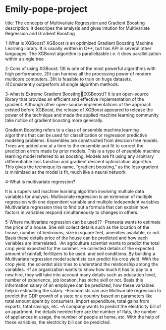 # Emily-pope-project

title: The concepts of Multivariate Regression and Gradient Boosting
description: It descripes the analysis and gives intution for Multivariate Regression and Gradient Boosting 

1-What is XGBoost?
XGBoost is an optimized Gradient Boosting Machine Learning library. 
It is usually written in C++, but has API in several other languages. 
The XGBoost algorithm is parallelizable i.e. it does parallelization within a single tree

2-Cons of using XGBoost:
1)It is one of the most powerful algorithms with high performance.
2)It can harness all the processing power of modern multicore computers.
3)It is feasible to train on huge datasets.
4)Consistently outperform all single algorithm methods.


3-what is Extreme Gradient Boosting(XGBoost)?
It is an open-source library that provides an efficient and effective implementation of the gradient.
Although other open-source implementations of the approach existed before XGBoost, the release of XGBoost appeared to release the power of the technique and made the applied machine learning community take notice of gradient boosting more generally.

Gradient Boosting refers to a class of ensemble machine learning algorithms that can be used for classification or regression predictive modeling problems.
Ensembles are constructed from decision tree models. Trees are added one at a time to the ensemble and fit to correct the prediction errors made by prior models. This is a type of ensemble machine learning model referred to as boosting.
Models are fit using any arbitrary differentiable loss function and gradient descent optimization algorithm. This gives the technique its name, “gradient boosting,” as the loss gradient is minimized as the model is fit, much like a neural network.


4-What is multivariate regression?

It is a supervised machine learning algorithm involving multiple data variables for analysis.
Multivariate regression is an extension of multiple regression with one dependent variable and multiple independent variables
Multivariate regression tries to find out a formula that can explain how factors in variables respond simultaneously to changes in others.


5-Where multivariate regression can be used??
-Praneeta wants to estimate the price of a house. She will collect details such as the location of the house, number of bedrooms, size in square feet, amenities available, or not. Basis these details price of the house can be predicted and how each variables are interrelated.
-An agriculture scientist wants to predict the total crop yield expected for the summer. He collected details of the expected amount of rainfall, fertilizers to be used, and soil conditions. By building a Multivariate regression model scientists can predict his crop yield. With the crop yield, the scientist also tries to understand the relationship among the variables.
-If an organization wants to know how much it has to pay to a new hire, they will take into account many details such as education level, number of experience, job location, has niche skill or not. Basis this information salary of an employee can be predicted, how these variables help in estimating the salary.
-Economists can use Multivariate regression to predict the GDP growth of a state or a country based on parameters like total amount spent by consumers, import expenditure, total gains from exports, total savings, etc.
-A company wants to predict the electricity bill of an apartment, the details needed here are the number of flats, the number of appliances in usage, the number of people at home, etc. With the help of these variables, the electricity bill can be predicted.

